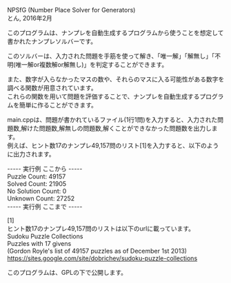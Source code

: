 NPSfG (Number Place Solver for Generators)  
とん, 2016年2月


このプログラムは、ナンプレを自動生成するプログラムから使うことを想定して書かれたナンプレソルバーです。

このソルバーは、入力された問題を手筋を使って解き、「唯一解」「解無し」「不明(唯一解or複数解or解無し)」を判定することができます。

また、数字が入らなかったマスの数や、それらのマスに入る可能性がある数字を調べる関数が用意されています。  
これらの関数を用いて問題を評価することで、ナンプレを自動生成するプログラムを簡単に作ることができます。

main.cppは、問題が書かれているファイル(1行1問)を入力すると、入力された問題数,解けた問題数,解無しの問題数,解くことができなかった問題数を出力します。  
例えば、ヒント数17のナンプレ49,157問のリスト[1]を入力すると、以下のように出力されます。

----- 実行例 ここから -----  
Puzzle Count: 49157  
Solved Count: 21905  
No Solution Count: 0  
Unknown Count: 27252  
----- 実行例 ここまで -----

[1]  
ヒント数17のナンプレ49,157問のリストは以下のurlに載っています。  
Sudoku Puzzle Collections  
 Puzzles with 17 givens  
 (Gordon Royle's list of 49157 puzzles as of December 1st 2013)  
 https://sites.google.com/site/dobrichev/sudoku-puzzle-collections


このプログラムは、GPLの下で公開します。
